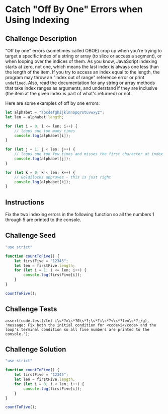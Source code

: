 # Catch "Off By One" Errors when Using Indexing

## Challenge Description

"Off by one" errors (sometimes called OBOE) crop up when you're trying to target a specific index of a string or array (to slice or access a segment), or when looping over the indices of them. As you know, JavaScript indexing starts at zero, not one, which means the last index is always one less than the length of the item. If you try to access an index equal to the length, the program may throw an "index out of range" reference error or print `undefined`. Also, read the documentation for any string or array methods that take index ranges as arguments, and understand if they are inclusive (the item at the given index is part of what's returned) or not.

Here are some examples of off by one errors:

```js
let alphabet = "abcdefghijklmnopqrstuvwxyz";
let len = alphabet.length;

for (let i = 0; i <= len; i++) {
    // loops one too many times
    console.log(alphabet[i]);
}

for (let j = 1; j < len; j++) {
    // loops one too few times and misses the first character at index 0
    console.log(alphabet[j]);
}

for (let k = 0; k < len; k++) {
    // Goldilocks approves - this is just right
    console.log(alphabet[k]);
}
```

## Instructions

Fix the two indexing errors in the following function so all the numbers 1 through 5 are printed to the console.

## Challenge Seed

```js
"use strict"

function countToFive() {
    let firstFive = "12345";
    let len = firstFive.length;
    for (let i = 1; i <= len; i++) {
        console.log(firstFive[i]);
    }
}

countToFive();
```

## Challenge Tests

```
assert(code.test(/let i\s*?=\s*?0\s*?;\s*?i\s*?<\s*?len\s*?;/g), 'message: Fix both the initial condition for <code>i</code> and the loop's terminal condition so all five numbers are printed to the console.');
```

## Challenge Solution

```js
"use strict"

function countToFive() {
    let firstFive = "12345";
    let len = firstFive.length;
    for (let i = 0; i < len; i++) {
        console.log(firstFive[i]);
    }
}

countToFive();
```
